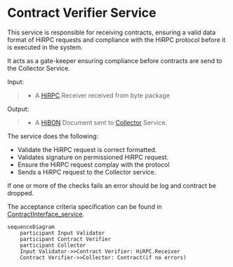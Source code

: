 # Contract Verifier Service

This service is responsible for receiving contracts, ensuring a valid data format of HiRPC requests and compliance with the HiRPC protocol before it is executed in the system.

It acts as a gate-keeper ensuring compliance before contracts are send to the Collector Service.

Input:  
> - A [HiRPC](/documents/protocols/hibon/Hash_invariant_Remote_Procedure_Call.md).Receiver received from byte package 

Output:  
> - A [HiBON](/documents/protocols/hibon/Hash_invariant_Binary_Object_Notation.md) Document sent to [Collector](/documents/architecture/Collector.md) Service.

The service does the following:

  - Validate the HiRPC request is correct formatted.
  - Validates signature on permissioned HiRPC request. 
  - Ensure the HiRPC request complay with the protocol
  - Sends a HiRPC request to the Collector service.

If one or more of the checks fails an error should be log and contract be dropped.

The acceptance criteria specification can be found in [ContractInterface_service](/bdd/tagion/testbench/services/ContractInterface_service.md).

```mermaid
sequenceDiagram
    participant Input Validator 
    participant Contract Verifier 
    participant Collector
    Input Validator->>Contract Verifier: HiRPC.Receiver
    Contract Verifier->>Collector: Contract(if no errors)
```
